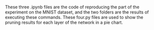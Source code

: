 These three .ipynb files are the code of reproducing the part of the experiment on the MNIST dataset, and the two folders are the results of executing these commands. These four.py files are used to show the pruning results for each layer of the network in a pie chart.
